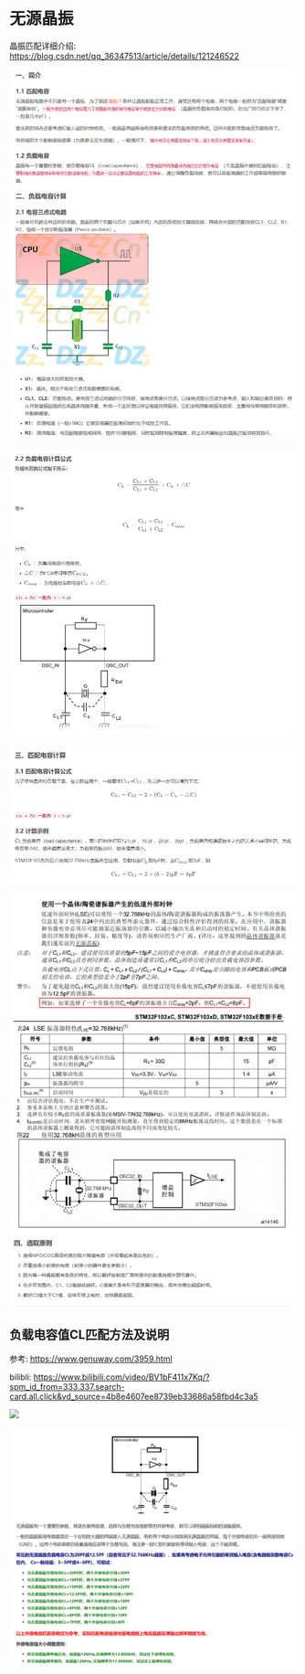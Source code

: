 # 无源晶振

晶振匹配详细介绍: https://blog.csdn.net/qq_36347513/article/details/121246522

![](images/晶振/2023-05-30-21-31-09.png)

![](images/晶振/2023-05-30-21-31-47.png)

![](images/晶振/2023-05-30-21-32-52.png)

![](images/晶振/2023-05-30-21-33-35.png)

## 负载电容值CL匹配方法及说明

参考: https://www.genuway.com/3959.html

bilibli: https://www.bilibili.com/video/BV1bF411x7Kq/?spm_id_from=333.337.search-card.all.click&vd_source=4b8e4607ee8739eb33686a58fbd4c3a5

![](images/晶振/2023-05-04-13-13-45.png)

![](images/晶振/2023-05-04-11-08-45.png)
